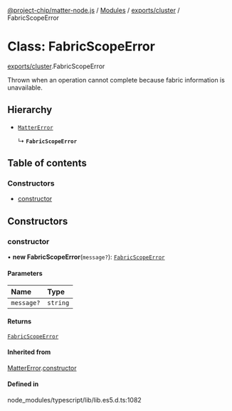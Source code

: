[@project-chip/matter-node.js](../README.md) / [Modules](../modules.md) / [exports/cluster](../modules/exports_cluster.md) / FabricScopeError

# Class: FabricScopeError

[exports/cluster](../modules/exports_cluster.md).FabricScopeError

Thrown when an operation cannot complete because fabric information is
unavailable.

## Hierarchy

- [`MatterError`](exports_common.MatterError.md)

  ↳ **`FabricScopeError`**

## Table of contents

### Constructors

- [constructor](exports_cluster.FabricScopeError.md#constructor)

## Constructors

### constructor

• **new FabricScopeError**(`message?`): [`FabricScopeError`](exports_cluster.FabricScopeError.md)

#### Parameters

| Name | Type |
| :------ | :------ |
| `message?` | `string` |

#### Returns

[`FabricScopeError`](exports_cluster.FabricScopeError.md)

#### Inherited from

[MatterError](exports_common.MatterError.md).[constructor](exports_common.MatterError.md#constructor)

#### Defined in

node_modules/typescript/lib/lib.es5.d.ts:1082
